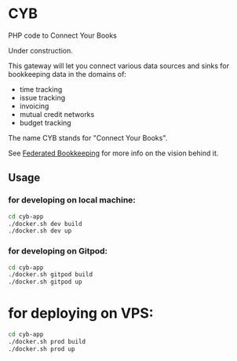 # CYB
PHP code to Connect Your Books

Under construction.

This gateway will let you connect various data sources and sinks for bookkeeping data in the domains of:
* time tracking
* issue tracking
* invoicing
* mutual credit networks
* budget tracking

The name CYB stands for "Connect Your Books".

See [Federated Bookkeeping](https://federatedbookkeeping.org) for more info on the vision behind it.

## Usage

### for developing on local machine:
```sh
cd cyb-app
./docker.sh dev build
./docker.sh dev up
```

### for developing on Gitpod:
```sh
cd cyb-app
./docker.sh gitpod build
./docker.sh gitpod up
```

# for deploying on VPS:
```sh
cd cyb-app
./docker.sh prod build
./docker.sh prod up
```
